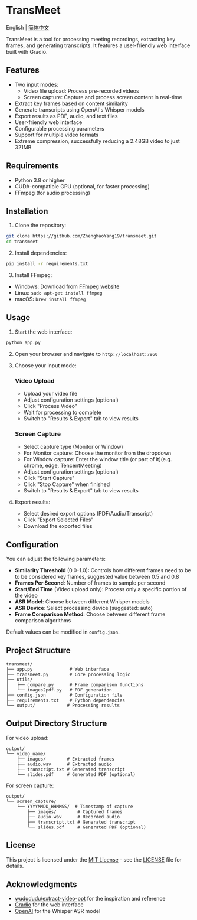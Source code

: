 # TransMeet

English | [简体中文](README_zh.md)

TransMeet is a tool for processing meeting recordings, extracting key frames, and generating transcripts. It features a user-friendly web interface built with Gradio.

## Features

- Two input modes:
  - Video file upload: Process pre-recorded videos
  - Screen capture: Capture and process screen content in real-time
- Extract key frames based on content similarity
- Generate transcripts using OpenAI's Whisper models
- Export results as PDF, audio, and text files
- User-friendly web interface
- Configurable processing parameters
- Support for multiple video formats
- Extreme compression, successfully reducing a 2.48GB video to just 321MB

## Requirements

- Python 3.8 or higher
- CUDA-compatible GPU (optional, for faster processing)
- FFmpeg (for audio processing)

## Installation

1. Clone the repository:
```bash
git clone https://github.com/ZhenghaoYang19/transmeet.git
cd transmeet
```

2. Install dependencies:
```bash
pip install -r requirements.txt
```

3. Install FFmpeg:
- Windows: Download from [FFmpeg website](https://ffmpeg.org/download.html)
- Linux: `sudo apt-get install ffmpeg`
- macOS: `brew install ffmpeg`

## Usage

1. Start the web interface:
```bash
python app.py
```

2. Open your browser and navigate to `http://localhost:7860`

3. Choose your input mode:

   ### Video Upload
   - Upload your video file
   - Adjust configuration settings (optional)
   - Click "Process Video"
   - Wait for processing to complete
   - Switch to "Results & Export" tab to view results

   ### Screen Capture
   - Select capture type (Monitor or Window)
   - For Monitor capture: Choose the monitor from the dropdown
   - For Window capture: Enter the window title (or part of it)(e.g. chrome, edge, TencentMeeting)
   - Adjust configuration settings (optional)
   - Click "Start Capture"
   - Click "Stop Capture" when finished
   - Switch to "Results & Export" tab to view results

4. Export results:
   - Select desired export options (PDF/Audio/Transcript)
   - Click "Export Selected Files"
   - Download the exported files

## Configuration

You can adjust the following parameters:

- **Similarity Threshold** (0.0-1.0): Controls how different frames need to be to be considered key frames, suggested value between 0.5 and 0.8
- **Frames Per Second**: Number of frames to sample per second
- **Start/End Time** (Video upload only): Process only a specific portion of the video
- **ASR Model**: Choose between different Whisper models
- **ASR Device**: Select processing device (suggested: auto)
- **Frame Comparison Method**: Choose between different frame comparison algorithms

Default values can be modified in `config.json`.

## Project Structure

```
transmeet/
├── app.py              # Web interface
├── transmeet.py        # Core processing logic
├── utils/
│   ├── compare.py      # Frame comparison functions
│   └── images2pdf.py   # PDF generation
├── config.json         # Configuration file
├── requirements.txt    # Python dependencies
└── output/            # Processing results
```

## Output Directory Structure

For video upload:
```
output/
└── video_name/
    ├── images/        # Extracted frames
    ├── audio.wav      # Extracted audio
    ├── transcript.txt # Generated transcript
    └── slides.pdf     # Generated PDF (optional)
```

For screen capture:
```
output/
└── screen_capture/
    └── YYYYMMDD_HHMMSS/  # Timestamp of capture
        ├── images/        # Captured frames
        ├── audio.wav      # Recorded audio
        ├── transcript.txt # Generated transcript
        └── slides.pdf     # Generated PDF (optional)
```

## License

This project is licensed under the [MIT License](LICENSE) - see the [LICENSE](LICENSE) file for details.

## Acknowledgments

- [wudududu/extract-video-ppt](https://github.com/wudududu/extract-video-ppt/tree/master) for the inspiration and reference
- [Gradio](https://www.gradio.app/) for the web interface
- [OpenAI](https://openai.com/) for the Whisper ASR model


